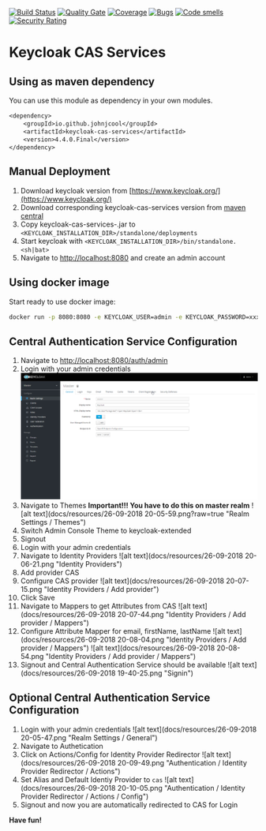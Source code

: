 [![Build Status](https://travis-ci.com/johnjcool/keycloak-cas-services.svg?branch=master)](https://travis-ci.com/johnjcool/keycloak-cas-services) [![Quality Gate](https://sonarcloud.io/api/project_badges/measure?project=io.github.johnjcool%3Akeycloak-cas-services&metric=alert_status)](https://sonarcloud.io/dashboard/index/io.github.johnjcool%3Akeycloak-cas-services) [![Coverage](https://sonarcloud.io/api/project_badges/measure?project=io.github.johnjcool%3Akeycloak-cas-services&metric=coverage)](https://sonarcloud.io/component_measures?id=io.github.johnjcool%3Akeycloak-cas-services&metric=coverage) [![Bugs](https://sonarcloud.io/api/project_badges/measure?project=io.github.johnjcool%3Akeycloak-cas-services&metric=bugs)](https://sonarcloud.io/component_measures?id=io.github.johnjcool%3Akeycloak-cas-services&metric=bugs) [![Code smells](https://sonarcloud.io/api/project_badges/measure?project=io.github.johnjcool%3Akeycloak-cas-services&metric=code_smells)](https://sonarcloud.io/component_measures?id=io.github.johnjcool%3Akeycloak-cas-services&metric=code_smells) [![Security Rating](https://sonarcloud.io/api/project_badges/measure?project=io.github.johnjcool%3Akeycloak-cas-services&metric=security_rating)](https://sonarcloud.io/component_measures?id=io.github.johnjcool%3Akeycloak-cas-services&metric=security_rating)

Keycloak CAS Services
=====================

Using as maven dependency
-------------------------
You can use this module as dependency in your own modules.
```
<dependency>
	<groupId>io.github.johnjcool</groupId>
	<artifactId>keycloak-cas-services</artifactId>
	<version>4.4.0.Final</version>
</dependency>
```

Manual Deployment
-----------------
1. Download keycloak version from [https://www.keycloak.org/](https://www.keycloak.org/)
2. Download corresponding keycloak-cas-services version from [maven central](https://search.maven.org/search?q=g:io.github.johnjcool%20AND%20a:keycloak-cas-services&core=gav)
3. Copy keycloak-cas-services-<VERSION>.jar to ```<KEYCLOAK_INSTALLATION_DIR>/standalone/deployments```
4. Start keycloak with ```<KEYCLOAK_INSTALLATION_DIR>/bin/standalone.<sh|bat>```
5. Navigate to [http://localhost:8080](http://localhost:8080) and create an admin account

Using docker image
------------------
Start ready to use docker image:
```sh
docker run -p 8080:8080 -e KEYCLOAK_USER=admin -e KEYCLOAK_PASSWORD=xxxxxx johnjcool/keycloak-cas
```

Central Authentication Service Configuration
--------------------------------------------
1. Navigate to [http://localhost:8080/auth/admin](http://localhost:8080/auth/admin)
2. Login with your admin credentials <img src="/docs/resources/26-09-2018 20-05-47.png">
3. Navigate to Themes **Important!!! You have to do this on master realm** ![alt text](docs/resources/26-09-2018 20-05-59.png?raw=true "Realm Settings / Themes")
4. Switch Admin Console Theme to keycloak-extended
5. Signout
6. Login with your admin credentials
7. Navigate to Identity Providers ![alt text](docs/resources/26-09-2018 20-06-21.png "Identity Providers")
8. Add provider CAS
9. Configure CAS provider ![alt text](docs/resources/26-09-2018 20-07-15.png "Identity Providers / Add provider")
10. Click Save
11. Navigate to Mappers to get Attributes from CAS ![alt text](docs/resources/26-09-2018 20-07-44.png "Identity Providers / Add provider / Mappers")
12. Configure Attribute Mapper for email, firstName, lastName ![alt text](docs/resources/26-09-2018 20-08-04.png "Identity Providers / Add provider / Mappers") ![alt text](docs/resources/26-09-2018 20-08-54.png "Identity Providers / Add provider / Mappers")
13. Signout and Central Authentication Service should be available ![alt text](docs/resources/26-09-2018 19-40-25.png "Signin")

Optional Central Authentication Service Configuration
--------------------------------------------
1. Login with your admin credentials ![alt text](docs/resources/26-09-2018 20-05-47.png "Realm Settings / General")
2. Navigate to Authetication 
3. Click on Actions/Config for Identity Provider Redirector ![alt text](docs/resources/26-09-2018 20-09-49.png "Authentication / Identity Provider Redirector / Actions")
4. Set Alias and Default Identiy Provider to ```cas``` ![alt text](docs/resources/26-09-2018 20-10-05.png "Authentication / Identity Provider Redirector / Actions / Config")
5. Signout and now you are automatically redirected to CAS for Login


**Have fun!**